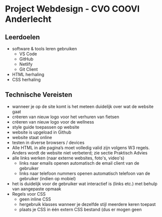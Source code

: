 # Project Webdesign - CVO COOVI Anderlecht


## Leerdoelen

- software & tools leren gebruiken
  - VS Code
  - GitHub
  - Netlify
  - Git Client
- HTML herhaling
- CSS herhaling

## Technische Vereisten

- wanneer je op de site komt is het meteen duidelijk over wat de website gaat
- crëeren van nieuw logo voor het verhuren van fietsen 
- crëeren van nieuw logo voor de wellness
- style guide toepassen op website
- website is upgeload in Github
- website staat online
- testen in diverse browsers / devices
- Alle HTML in alle pagina’s moet volledig valid zijn volgens W3 regels. Anders wordt de website niet verbeterd; zie sectie Praktisch Advies
- alle links werken (naar externe websites, foto's, video's)
  - links naar emails openen automatisch de email client van de gebruiker
  - links naar telefoon nummers openen automatisch telefoon van de gebruiker (indien op mobiel) 
- het is duidelijk voor de gebruiker wat interactief is (links etc.) met behulp van aangepaste opmaak
- Regels voor CSS
  - geen inline CSS 
  - hergebruik klasses wanneer je dezelfde stijl meerdere keren toepast
  - plaats je CSS in één extern CSS bestand (dus er mogen geen <style> tags staan in je HTML) [zie hier hoe](https://goldflow.github.io/website-productie/les_02/#css-toevoegen-aan-ons-document)
- alle tekst moet duidelijk leesbaar zijn qua contrast (bv. geen donkergrijs op zwart, of blauw op paars)
- foto’s / afbeeldingen hou je op gepaste grootte / resolutie (de gebruiker moet niet scrollen om de pagina te zien). Geen afbeeldingen die groter zijn dan een halve MB (500kb) - als je de originele afbeelding erop wil zetten kan je dat doen als een link / href.
- gebruik genoeg (wit)ruimte waar dit gepast is; je kan hiervoor padding gebruiken (zie [hier](https://www.w3schools.com/css/css_padding.asp))
- maak gebruik van een CSS animatie. 
  - [Je kan hier vinden hoe je dit doet](https://www.w3schools.com/css/css3_animations.asp).
  - Extra inspiratie kan je vinden op Codepen
- Je moet een favicon integreren, hier vind je hoe: [uitleg](./favicon)

[Link naar Project Webdesign op Smartschool](https://cvobrussel.smartschool.be/index.php?module=News&file=coursenews&function=main&courseID=11584&ssID=1711)

[Link naar Briefing Overzicht](Project webdesign_Briefing_presentatie_2022.pdf)
  
## Indienen

Zoals beschreven in de technische vereisten is de hoofdbedoeling dat je de website online zet.

Dit doe je in de volgende stappen:

1. Je maakt een eigen GitHub Repository [klik hier hoe repository creatie te doen](https://goldflow.github.io/website-productie-2/les_01/#repository-creatie)

2. Je plaatst de bestanden van je website op je eigen GitHub repository - zoals in Les 1 gezien is je repository dus gewoon een soort van online map / foldeR. [Hier zie je hoe mbhv Github Desktop je bestanden van je project in je repository plaatst](https://goldflow.github.io/website-productie-2/les_01/#github-desktop---fetch-pull-push) (als voorbeeld wordt de repository github-voorbeeld gebruikt maar het werkt op exact dezelfde manier voor je eigen repository)

3. Je zet de portfolio online door gebruik te maken van Netlify en door Netlify de inhoud van je Github Repository te laten lezen. Hoe je dit doet kan je terugvinden hier: [Klik hier om te zien hoe je een site die op Github staat online zet via Netlify](https://goldflow.github.io/website-productie-2/les_01/#hoe-site-van-github-op-netlify-te-plaatsen) Na deze stap te vervolledigen zal je ook de link kunnen zien.

Daarnaast moet je ook:

- .zip / .rar bestand van je verbeterde site in de Uploadzone plaatsen
- als commentaar geef me je de link naar je website
- geef me ook de **screenshot** van je Netlify pagina zodat ik kan zien dat je het online hebt gezet via Netlify

## Vragen / Problemen
Bekijk ook zeker deze cursus & de pagina https://www.studieanker.be/html/ voor meer info.

Het is de bedoeling dat iedereen ook gebruik maakt van het forum van Project Webdesign, om zowel dingen te delen als vragen te stellen, en dat de cursisten elkaar dan kunnen helpen.

Je mag natuurlijk ons nog steeds aanspreken, maar maak gebruik van het forum van Project Webdesign zodat het antwoord te zien kan zijn voor alle cursisten.
Als we dan een vraag oplossen / beantwoorden, kunnen je collegacursisten later ook zien hoe hun probleem op te lossen.
